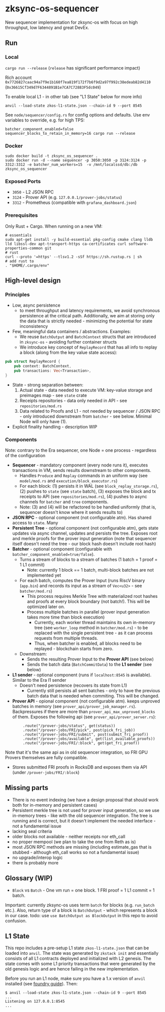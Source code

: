 # zksync-os-sequencer
New sequencer implementation for zksync-os with focus on high throughput, low latency and great DevEx.

## Run
### Local
`cargo run --release` (`release` has significant performance impact)

Rich account `0x7726827caac94a7f9e1b160f7ea819f172f7b6f9d2a97f992c38edeab82d4110` (`0x36615Cf349d7F6344891B1e7CA7C72883F5dc049`)

To enable local L1 - in other tab (see "L1 State" below for more info)
```
anvil --load-state zkos-l1-state.json --chain-id 9 --port 8545
```

See `node/sequencer/config.rs` for config options and defaults. Use env variables to override, e.g. for high TPS:
```
batcher_component_enabled=false sequencer_blocks_to_retain_in_memory=16 cargo run --release
```

### Docker
```
sudo docker build -t zksync_os_sequencer .
sudo docker run -d --name sequencer -p 3050:3050 -p 3124:3124 -p 3312:3312 -e batcher_num_workers=15  -v /mnt/localssd/db:/db   zksync_os_sequencer
```

### Exposed Ports
* `3050` - L2 JSON RPC
* `3124` - Prover API (e.g. `127.0.0.1/prover-jobs/status`)
* `3312` - Prometheus (compatible with `grafana_dashboard.json`)


### Prerequisites
Only Rust + Cargo.
When running on a new VM:
```
# essentials
sudo apt-get install -y build-essential pkg-config cmake clang lldb lld libssl-dev apt-transport-https ca-certificates curl software-properties-common git
# rust
curl --proto '=https' --tlsv1.2 -sSf https://sh.rustup.rs | sh
# add rust to 
. "$HOME/.cargo/env"    
```


## High-level design
### Principles
* Low, async persistence
  * to meet throughput and latency requirements, we avoid synchronous persistence at the critical path. Additionally, we aim at storing only the data that is strictly needed - minimizing the potential for state inconsistency
* Few, meaningful data containers / abstractions. Examples:
  * We reuse `BatchOutput` and `BatchContext` structs that are introduced in `zksync-os`  - avoiding further container structs
  * We introduce key concept of `ReplayRecord` that has all info to replay a block (along from the key value state access):
```rust
pub struct ReplayRecord {
    pub context: BatchContext,
    pub transactions: Vec<Transaction>,
}
```
* State - strong separation between:
  1. Actual state - data needed to execute VM: key-value storage and preimages map - see `state` crate
  2. Receipts repositories - data only needed in API - see `repositories/mod.rs`
  3. Data related to Proofs and L1 - not needed by sequencer / JSON RPC - only introduced downstream from `batcher` - see below.
Minimal Node will only have (1).
* Explicit finality handling - description WIP

### Components
Note: contrary to the Era sequencer, one Node = one process - regardless of the configuration
* **Sequencer** - mandatory component (every node runs it), executes transactions in VM, sends results downstream to other components.
  * Handles `Produce` and `Replay` commands in an uniform way (see `model/mod.rs` and `execution/block_executor.rs`)
  * For each block: (1) persists it in WAL (see `block_replay_storage.rs`), (2) pushes to `state` (see `state` batch), (3) exposes the block and tx receipts to API (see `repositories/mod.rs`), (4) pushes to async channels for `batcher` and `tree` components.
  * Note: (3) and (4) will be refactored to be handled uniformly (that is, sequencer doesn't know where it sends results to) 
* **JSON RPC** - optional component (not configurable atm). Has shared access to `state`. Many 
* **Persistent Tree** - optional component (not configurable atm), gets state updates via async channel, updates and persists the tree. Exposes root and merkle proofs for the prover input generation (note that sequencer itself doesn't need the tree - our block hash doesn't include root hash)
* **Batcher** - optional component (configurable with `batcher_component_enabled=true/false`).
  * Turns a stream of blocks to a stream of batches (1 batch = 1 proof = 1 L1 commit)
    * Note: currently 1 block == 1 batch, multi-block batches are not implemented yet 
  * For each batch, computes the Prover Input (runs RiscV binary (`app.bin`) and records its input as a stream of `Vec<u32>` - see `batcher/mod.rs`)
    * This process requires Merkle Tree with materialized root hashes and proofs at every block boundary (not batch!). This will be optimized later on. 
    * Process multiple batches in parallel (prover input generation takes more time than block execution)
      * Currently, each worker thread maintains its own in-memory tree (see `worker_loop` method in `batcher/mod.rs`) - to be replaced with the single persistent tree - as it can process requests from multiple threads.
      * Thus, when batcher is enabled, all blocks need to be replayed - blockchain starts from zero.
  * Downstream:
    * Sends the resulting Prover Input to the **Prover API** (see below)
    * Sends the batch data (`BatchCommitData`) to the **L1 sender** (see below)
* **L1 sender** - optional component (runs if `localhost:8545` is available). Similar to the Era l1 sender
  * Doesn't need persistence (recovers its state from L1)
    * Currently still persists all sent batches - only to have the previous batch data that is needed when commiting. This will be changed.
* **Prover API** - opional component (not configurable atm). keeps unproved batches in memory (see `prover_api/prover_job_manager.rs`). Backpressures if there are more than `prover_api_max_unproved_blocks` of them. Exposes the following api (see `prover_api/prover_server.rs`):
```
        .route("/prover-jobs/status", get(status))
        .route("/prover-jobs/FRI/pick", post(pick_fri_job))
        .route("/prover-jobs/FRI/submit", post(submit_fri_proof))
        .route("/prover-jobs/available", get(list_available_proofs))
        .route("/prover-jobs/FRI/:block", get(get_fri_proof))
```
Note that it's the same api as in old sequencer integration, so FRI GPU Provers themselves are fully compatible. 
  * Stores submitted FRI proofs in RocksDB and exposes them via API (under `/prover-jobs/FRI/:block`)


## Missing parts

* There is no event indexing (we have a design proposal that should work both for in-memory and persistent cases)
* Persistent merkle tree is not used for prover input generation, so we use in-memory trees - like with the old sequencer integration. The tree is running and is correct, but it doesn't implement the needed interface - not a fundamental issue
* lacking seal criteria
* older blocks not available - neither receipts nor eth_call
* no proper mempool (we plan to take the one from Reth as is)
* most JSON RPC methods are missing (including estimate_gas that is stubbed - although eth_call works so not a fundamental issue)
* no upgrade/interop logic
* there is probably more

## Glossary (WIP)

* `Block` vs `Batch` - One vm run = one block. 1 FRI proof = 1 L1 commit = 1 batch.

Important: currently zksync-os uses term `batch` for blocks (e.g. `run_batch` etc.). 
Also, return type of a block is `BatchOutput` - which represents a block in our case. 
todo: use `use BatchOutput as BlockOutput` in this repo to avoid confusion.

## L1 State

This repo includes a pre-setup L1 state `zkos-l1-state.json` that can be loaded into `anvil`. The state was generated by `zkstack init` and essentially consists of all L1 contracts deployed and initialized with L2 genesis. The state comes with some L1 priority transactions that were generated by the old genesis logic and are hence failing in the new implementation.

Before you run an L1 node, make sure you have a 1.x version of `anvil` installed (see [foundry guide](https://getfoundry.sh/)). Then:

```
$ anvil --load-state zkos-l1-state.json --chain-id 9 --port 8545
...
Listening on 127.0.0.1:8545
...
```
